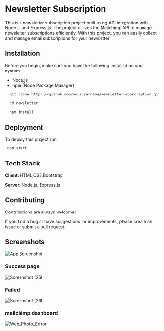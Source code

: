 
# Newsletter Subscription 

This is a newsletter subscription project built using API integration with Node.js and Express.js. The project utilizes the Mailchimp API to manage newsletter subscriptions efficiently. With this project, you can easily collect and manage email subscriptions for your newsletter


## Installation

Before you begin, make sure you have the following installed on your system:

- Node.js
- npm (Node Package Manager)

```bash
  git clone https://github.com/yourusername/newsletter-subscription.git

  cd newsletter
  
  npm install

```
    
## Deployment

To deploy this project run

```bash
 npm start
```


## Tech Stack

**Client:** HTML,CSS,Bootstrap

**Server:** Node.js, Express.js


## Contributing

Contributions are always welcome!

 If you find a bug or have suggestions for improvements, please create an issue or submit a pull request.




## Screenshots

![App Screenshot](https://github.com/adx2001/newsLetter/assets/64160737/f8dfe592-f245-4e24-91a4-ae910eed13ad)

### Success page
![Screenshot (25)](https://github.com/adx2001/newsLetter/assets/64160737/3b2c4d19-d1c6-457b-a823-155d85c813b4)

### Failed
![Screenshot (26)](https://github.com/adx2001/newsLetter/assets/64160737/a8084d85-4b4d-491b-bdeb-6a30aefd2a4e)

### mailchimp dashboard
![Web_Photo_Editor](https://github.com/adx2001/newsLetter/assets/64160737/d72e563c-e85f-47f4-af42-5c05ed6fb51f)


